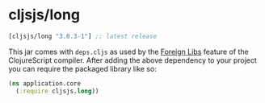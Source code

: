 # cljsjs/long

[](dependency)
```clojure
[cljsjs/long "3.0.3-1"] ;; latest release
```
[](/dependency)

This jar comes with `deps.cljs` as used by the [Foreign Libs][flibs] feature
of the ClojureScript compiler. After adding the above dependency to your project
you can require the packaged library like so:

```clojure
(ns application.core
  (:require cljsjs.long))
```

[flibs]: https://github.com/clojure/clojurescript/wiki/Packaging-Foreign-Dependencies
